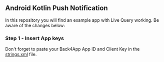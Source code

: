 ## Android Kotlin Push Notification

In this repository you will find an example app with Live Query working. Be aware of the changes below:

### Step 1 - Insert App keys

Don't forget to paste your Back4App App ID and Client Key in the [strings.xml](https://github.com/nataliaconde/android-kotlin-push-notification/blob/master/app/src/main/res/values/strings.xml) file.

